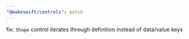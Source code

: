 ```yaml
---
"@makeswift/controls": patch
---
```


fix: `Shape` control iterates through definition instead of data/value keys
